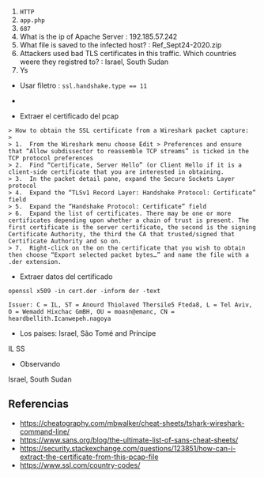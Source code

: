 

1.  `HTTP`
2.  `app.php`
3.  `687`
4. What is the ip of Apache Server : 192.185.57.242
5. What file is saved to the infected host? :  Ref_Sept24-2020.zip
6. Attackers used bad TLS certificates in this traffic. Which countries weere they registred to? : Israel, South Sudan
8. Ys

- Usar filetro : `ssl.handshake.type == 11`
-



- Extraer el certificado del pcap
```
> How to obtain the SSL certificate from a Wireshark packet capture:
> 
> 1.  From the Wireshark menu choose Edit > Preferences and ensure that “Allow subdissector to reassemble TCP streams” is ticked in the TCP protocol preferences
> 2.  Find “Certificate, Server Hello” (or Client Hello if it is a client-side certificate that you are interested in obtaining.
> 3.  In the packet detail pane, expand the Secure Sockets Layer protocol
> 4.  Expand the “TLSv1 Record Layer: Handshake Protocol: Certificate” field
> 5.  Expand the “Handshake Protocol: Certificate” field
> 6.  Expand the list of certificates. There may be one or more certificates depending upon whether a chain of trust is present. The first certificate is the server certificate, the second is the signing Certificate Authority, the third the CA that trusted/signed that Certificate Authority and so on.
> 7.  Right-click on the on the certificate that you wish to obtain then choose “Export selected packet bytes…” and name the file with a .der extension.
```




- Extraer datos del certificado
```
openssl x509 -in cert.der -inform der -text

Issuer: C = IL, ST = Anourd Thiolaved Thersile5 Fteda8, L = Tel Aviv, O = Wemadd Hixchac GmBH, OU = moasn@emanc, CN = heardbellith.Icanwepeh.nagoya

```
- Los paises:   Israel, São Tomé and Príncipe

IL SS

- Observando 

Israel, South Sudan

## Referencias 
- https://cheatography.com/mbwalker/cheat-sheets/tshark-wireshark-command-line/
- https://www.sans.org/blog/the-ultimate-list-of-sans-cheat-sheets/
- https://security.stackexchange.com/questions/123851/how-can-i-extract-the-certificate-from-this-pcap-file
- https://www.ssl.com/country-codes/
